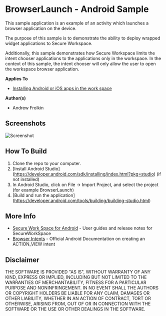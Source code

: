 # BrowserLaunch - Android Sample

This sample application is an example of an activity which launches a browser application on the device. 

The purpose of this sample is to demonstrate the ability to deploy wrapped widget applications to Secure Workspace.

Additionally, this sample demonstrates how Secure Workspace limits the intent chooser applications to the applications only in the workspace. In the context of this sample, the intent chooser will only allow the user to open the workspace browser application.

**Applies To**

* [Installing Android or iOS apps in the work space](https://developer.blackberry.com/devzone/develop/enterprise/install_android_or_ios_work_space_app.html)

**Author(s)** 

* Andrew Frolkin

## Screenshots ##

![Screenshot](/screenshots/screenshot.png?raw=true "Screenshot")

## How To Build

1. Clone the repo to your computer.
2. [Install Android Studio] (https://developer.android.com/sdk/installing/index.html?pkg=studio) (if not installed)
3. In Android Studio, click on File -> Import Project, and select the project (for example BrowserLaunch)
4. [Build and run the application] (https://developer.android.com/tools/building/building-studio.html)

## More Info

* [Secure Work Space for Android](http://docs.blackberry.com/en/smartphone_users/subcategories/?userType=1&category=BlackBerry+Apps+for+Android&subCategory=Secure+Work+Space+for+Android) - User guides and release notes for SecureWorkSpace
* [Browser Intents](https://developer.android.com/guide/components/intents-common.html#Browser) - Official Android Documentation on creating an ACTION_VIEW intent


## Disclaimer

THE SOFTWARE IS PROVIDED "AS IS", WITHOUT WARRANTY OF ANY KIND, EXPRESS OR IMPLIED, INCLUDING BUT NOT LIMITED TO THE WARRANTIES OF MERCHANTABILITY, FITNESS FOR A PARTICULAR PURPOSE AND NONINFRINGEMENT. IN NO EVENT SHALL THE AUTHORS OR COPYRIGHT HOLDERS BE LIABLE FOR ANY CLAIM, DAMAGES OR OTHER LIABILITY, WHETHER IN AN ACTION OF CONTRACT, TORT OR OTHERWISE, ARISING FROM, OUT OF OR IN CONNECTION WITH THE SOFTWARE OR THE USE OR OTHER DEALINGS IN THE SOFTWARE.
